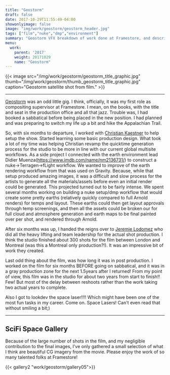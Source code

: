 ```yaml
---
title: "Geostorm"
draft: false
date: 2017-10-29T11:55:49-04:00
showonlyimage: false
image: "img/work/geostorm/geostorm_header.jpg"
tags: ["film","nuke","dmp","environment"]
summary: "Geostorm VFX breakdown of work done at Framestore, and descriptions of person contributions to the film."
menu:
  work:
    parent: '2017'
    weight: 20171029
    name: "Geostorm"
---
```



{{< image src="/img/work/geostorm/geostorm_title_graphic.jpg" thumb="/img/work/geostorm/thumb_geostorm_title_graphic.jpg" caption="Geostorm satellite shot from film." >}}


---

[Geostorm](http://www.imdb.com/title/tt1981128/) was an odd little gig. I think, officially, it was my first role as compositing supervisor at Framestore. I mean, on the books, with the title and seat in the production office and all that jazz. Trouble was, I had booked a sabbatical before being placed in the new position. I had planned and was preparing to switch my life up a bit and hike the Appalachian Trail.

So, with six months to departure, I worked with [Christian Kaestner](https://www.imdb.com/name/nm2333677/) to help setup the show. Started learning some basic production design. What took a lot of my time was helping Christian revamp the quicktime generation process for the studio to be more in line with our current global multisite workflows. As a side project I connected with the earth environment lead Didier Muenza(https://www.imdb.com/name/nm2136731/) to construct a nuke->Terragen->fLight workflow. We wanted to improve of the earth rendering workflow from that was used on Gravity. Because, while that setup produced amazing images, it was a difficult and slow process for the artists to generate all the materials/assets before even an initial render could be generated. This projected turned out to be fairly intense. We spent several months working on building a nuke setup/dmp workflow that would create some pretty earths (relatively quickly compared to full Arnold renders) for temps and layout. These earths could then get layout approvals through temp screenings, and then all the assets could be broken our for full cloud and atmosphere generation and earth maps to be final painted over per shot, and rendered through Arnold.

After six months was up, I handed the reigns over to [Jeremie Lodomez](https://www.imdb.com/name/nm3837392/) who did all the heavy lifting and team leadership for the actual shot production. I think the studio finished about 300 shots for the film between London and Montreal (was this a Montreal only production?!). It was an impressive bit of work they created.

Last odd thing about the film, was how long it was in post production. I worked on the film for six months BEFORE going on sabbatical, and it was in a gray production zone for the next 1.5years after I returned! From my point of view, this film was in the studio for about two years from start to finish!! Few! But most of the delay between reshoots rather than the work taking two actual years to complete.

Also I got to lookdev the space laser!!!! Which might have been one of the most fun tasks in my career. Come on. Space Lasers! Can't even read that without smiling a bit;)

---

SciFi Space Gallery
----------------------
Because of the large number of shots in the film, and my negligible contribution to the final images, I've only gathered a small selection of what I think are beautiful CG imagery from the movie. Please enjoy the work of so many talented folks at Framestore!

{{< gallery2 "work/geostorm/gallery05">}}
